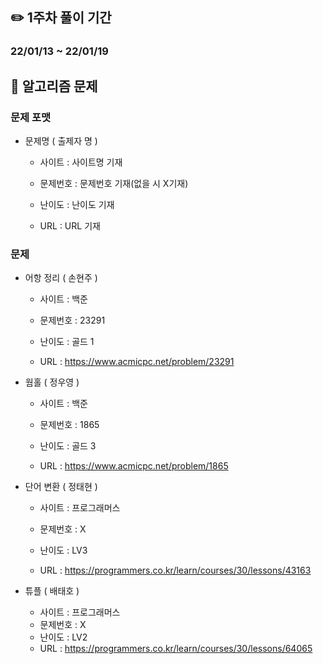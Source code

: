## ✏️ 1주차 풀이 기간

### 22/01/13 ~ 22/01/19



## 📒 알고리즘 문제

### 문제 포맷

- 문제명 ( 출제자 명 )

  - 사이트 : 사이트명 기재
  
  - 문제번호 : 문제번호 기재(없을 시 X기재)
  
  - 난이도 : 난이도 기재
  
  - URL : URL 기재
  
    
  

### 문제

- 어항 정리 ( 손현주 )
  - 사이트 : 백준
  
  - 문제번호 : 23291
  
  - 난이도 : 골드 1
  
  - URL : https://www.acmicpc.net/problem/23291
  
    
  
- 웜홀 ( 정우영 )
  - 사이트 : 백준
  
  - 문제번호 : 1865
  
  - 난이도 : 골드 3
  
  - URL : https://www.acmicpc.net/problem/1865
  
    
  
- 단어 변환 ( 정태현 )
  - 사이트 : 프로그래머스
  
  - 문제번호 : X
  
  - 난이도 : LV3
  
  - URL :  https://programmers.co.kr/learn/courses/30/lessons/43163
  
  
  
- 튜플 ( 배태호 )

  - 사이트 : 프로그래머스
  - 문제번호 : X
  - 난이도 : LV2
  - URL : https://programmers.co.kr/learn/courses/30/lessons/64065

